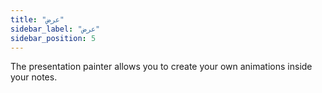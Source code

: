 ```yaml
---
title: "عرض"
sidebar_label: "عرض"
sidebar_position: 5
---
```


The presentation painter allows you to create your own animations inside your notes.
